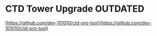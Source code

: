 # CTD Tower Upgrade OUTDATED

[https://github.com/dev-101010/ctd-pro-tool](https://github.com/dev-101010/ctd-pro-tool)
